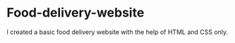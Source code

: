 # Food-delivery-website
I created a basic food delivery website with the help of HTML and CSS only.
